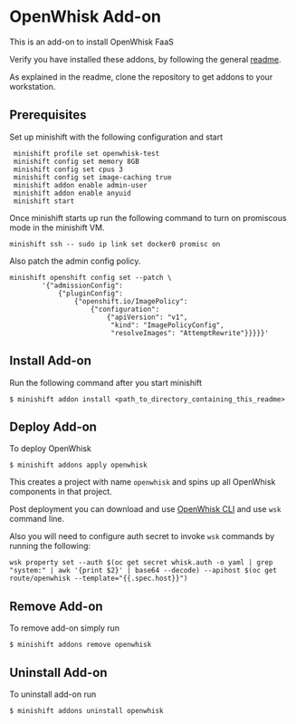 # OpenWhisk Add-on

This is an add-on to install OpenWhisk FaaS

Verify you have installed these addons, by following the general [readme](https://github.com/minishift/minishift-addons/blob/master/README.adoc#download-and-use-community-add-ons).

As explained in the readme, clone the repository to get addons to your workstation.

## Prerequisites

Set up minishift with the following configuration and start

```
 minishift profile set openwhisk-test
 minishift config set memory 8GB
 minishift config set cpus 3
 minishift config set image-caching true
 minishift addon enable admin-user
 minishift addon enable anyuid
 minishift start
```

Once minishift starts up run the following command to turn on promiscous mode in the minishift VM.

```
minishift ssh -- sudo ip link set docker0 promisc on
```

Also patch the admin config policy.

```
minishift openshift config set --patch \
        '{"admissionConfig":
            {"pluginConfig":
                {"openshift.io/ImagePolicy":
                    {"configuration":
                        {"apiVersion": "v1",
                         "kind": "ImagePolicyConfig",
                         "resolveImages": "AttemptRewrite"}}}}}'
```


## Install Add-on

Run the following command after you start minishift

```
$ minishift addon install <path_to_directory_containing_this_readme>
```

## Deploy Add-on

To deploy OpenWhisk 

```
$ minishift addons apply openwhisk 
```

This creates a project with name `openwhisk` and spins up all OpenWhisk components in that project. 

Post deployment you can download and use [OpenWhisk CLI](https://github.com/apache/incubator-openwhisk-cli/releases/) and use `wsk` command line.

Also you will need to configure auth secret to invoke `wsk` commands by running the following:

```
wsk property set --auth $(oc get secret whisk.auth -o yaml | grep "system:" | awk '{print $2}' | base64 --decode) --apihost $(oc get route/openwhisk --template="{{.spec.host}}")
```  

## Remove Add-on

To remove add-on simply run

```
$ minishift addons remove openwhisk
```

## Uninstall Add-on
To uninstall add-on run

```
$ minishift addons uninstall openwhisk
```



